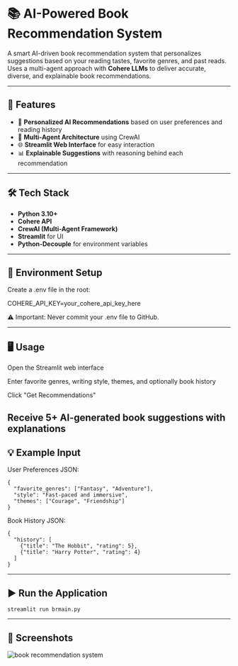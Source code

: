 # 📚 AI-Powered Book Recommendation System

A smart AI-driven book recommendation system that personalizes suggestions based on your reading tastes, favorite genres, and past reads.  
Uses a multi-agent approach with **Cohere LLMs** to deliver accurate, diverse, and explainable book recommendations.

---

## 🚀 Features
- 🎯 **Personalized AI Recommendations** based on user preferences and reading history  
- 🤖 **Multi-Agent Architecture** using CrewAI  
- 🌐 **Streamlit Web Interface** for easy interaction  
- 📊 **Explainable Suggestions** with reasoning behind each recommendation  

---

## 🛠 Tech Stack
- **Python 3.10+**
- **Cohere API**
- **CrewAI (Multi-Agent Framework)**
- **Streamlit** for UI
- **Python-Decouple** for environment variables

---
## 🔑 Environment Setup
Create a .env file in the root:

COHERE_API_KEY=your_cohere_api_key_here

⚠ Important: Never commit your .env file to GitHub.

---
## 🖥 Usage

Open the Streamlit web interface

Enter favorite genres, writing style, themes, and optionally book history

Click "Get Recommendations"

Receive 5+ AI-generated book suggestions with explanations
---
## 💡 Example Input

User Preferences JSON:
```
{
  "favorite_genres": ["Fantasy", "Adventure"],
  "style": "Fast-paced and immersive",
  "themes": ["Courage", "Friendship"]
}

```
Book History JSON:
```
{
  "history": [
    {"title": "The Hobbit", "rating": 5},
    {"title": "Harry Potter", "rating": 4}
  ]
}
```
---
## ▶️ Run the Application
```
streamlit run brmain.py
```
---
## 📸 Screenshots
![book recommendation system](https://github.com/user-attachments/assets/b0b9aad2-b07d-4fe1-9d3b-0d454cf28686)





